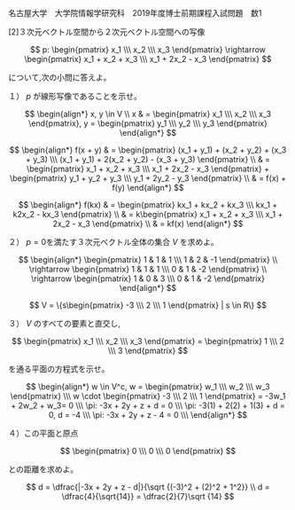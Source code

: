 名古屋大学　大学院情報学研究科　2019年度博士前期課程入試問題　数1

\[2]３次元ベクトル空間から２次元ベクトル空間への写像

$$
    p: \begin{pmatrix} x_1 \\\ x_2 \\\ x_3 \end{pmatrix} \rightarrow \begin{pmatrix} x_1 + x_2 + x_3 \\\ x_1 + 2x_2 - x_3 \end{pmatrix}
$$

について,次の小問に答えよ。

１） $p$ が線形写像であることを示せ。

$$
    \begin{align*}
        x, y \in V \\
        x & = \begin{pmatrix} x_1 \\\ x_2 \\\ x_3 \end{pmatrix}, y = \begin{pmatrix} y_1 \\\ y_2 \\\ y_3 \end{pmatrix}
    \end{align*}
$$

$$
    \begin{align*}
        f(x + y) & = \begin{pmatrix} (x_1 + y_1) + (x_2 + y_2) + (x_3 + y_3) \\\ (x_1 + y_1) + 2(x_2 + y_2) - (x_3 + y_3) \end{pmatrix} \\ & = \begin{pmatrix} x_1 + x_2 + x_3 \\\ x_1 + 2x_2 - x_3 \end{pmatrix} + \begin{pmatrix} y_1 + y_2 + y_3 \\\ y_1 + 2y_2 - y_3 \end{pmatrix} \\ & = f(x) + f(y)
    \end{align*}
$$

$$
    \begin{align*}
        f(kx) & = \begin{pmatrix} kx_1 + kx_2 + kx_3 \\\ kx_1 + k2x_2 - kx_3 \end{pmatrix} \\ & = k\begin{pmatrix} x_1 + x_2 + x_3 \\\ x_1 + 2x_2 - x_3 \end{pmatrix} \\ & = kf(x)
    \end{align*}
$$

２） $p=0$を満たす３次元ベクトル全体の集合 $V$ を求めよ。

$$
    \begin{align*}
        \begin{pmatrix} 1 & 1 & 1 \\\ 1 & 2 & -1 \end{pmatrix} \\
        \rightarrow \begin{pmatrix} 1 & 1 & 1 \\\ 0 & 1 & -2 \end{pmatrix} \\
        \rightarrow \begin{pmatrix} 1 & 0 & 3 \\\ 0 & 1 & -2 \end{pmatrix}
    \end{align*}
$$

$$
    V = \{s\begin{pmatrix} -3 \\\ 2 \\\ 1 \end{pmatrix} | s \in R\}
$$

３） $V$ のすべての要素と直交し, 

$$
    \begin{pmatrix} x_1 \\\ x_2 \\\ x_3 \end{pmatrix} = \begin{pmatrix} 1 \\\ 2 \\\ 3 \end{pmatrix}
$$ 

を通る平面の方程式を示せ。

$$
    \begin{align*}
        w \in V^c, w = \begin{pmatrix} w_1 \\\ w_2 \\\ w_3 \end{pmatrix} \\\
        w \cdot \begin{pmatrix} -3 \\\ 2 \\\ 1 \end{pmatrix} = -3w_1 + 2w_2 + w_3= 0 \\\
        \pi: -3x + 2y + z + d = 0 \\\
        \pi: -3(1) + 2(2) + 1(3) + d = 0, d = -4 \\\
        \pi: -3x + 2y + z - 4 = 0 \\\
    \end{align*}
$$

４）この平面と原点 

$$
    \begin{pmatrix} 0 \\\ 0 \\\ 0 \end{pmatrix}
$$

 との距離を求めよ。

$$
    d = \dfrac{|-3x + 2y + z - d|}{\sqrt {(-3)^2 + (2)^2 + 1^2}} \\
    d = \dfrac{4}{\sqrt{14}} = \dfrac{2}{7}\sqrt {14}
$$
